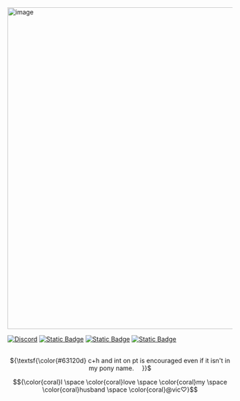 
<img width="1250" height="720" alt="image" src="https://s7.ezgif.com/tmp/ezgif-740de0477e9a4.gif" />

[![Discord](https://img.shields.io/badge/Discord-%235865F2.svg?&logo=discord&logoColor=white)](discord.com/users/1248237938404491265)
[![Static Badge](https://img.shields.io/badge/Atabook-%231f0a0a)](https://odasakunosuke.atabook.org)
[![Static Badge](https://img.shields.io/badge/carrd-a9a0bd)](https://belph3g0r.carrd.co/)
[![Static Badge](https://img.shields.io/badge/Rentry-acaeb0)](https://rentry.co/kuramasfallenangel)
<p align="center">
<br> ${\textsf{\color{#63120d}  c+h and int on pt is encouraged even if it isn't in my pony name.    }}$
</p>
<p align="center">

$${\color{coral}I \space \color{coral}love \space \color{coral}my \space \color{coral}husband \space \color{coral}@vic♡}$$
